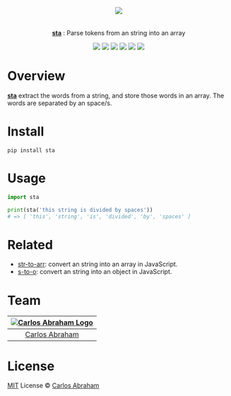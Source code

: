 <p align="center" id="top">
	<a href="https://pypi.org/project/sta"><img src="https://cdn.abraham.gq/projects/sta/logo.svg"></a>
	<br>
	<br>
	<br>
	<a href="https://pypi.org/project/sta"><b>sta</b></a>
	: Parse tokens from an string into an array
</p>

<p align="center">
	<!-- Travis CI -->
	<a href="https://travis-ci.org/abranhe/sta"><img src="https://img.shields.io/travis/abranhe/sta.svg?logo=travis" /></a>
	<!-- LICENSE -->
	<a href="https://github.com/abranhe/sta/blob/master/LICENSE"><img src="https://img.shields.io/github/license/abranhe/sta.svg" /></a>
	<!-- @abranhe -->
	<a href="https://github.com/abranhe"><img src="https://abranhe.com/badge.svg"></a>
	<!-- Cash me -->
	<a href="https://cash.me/$abranhe"><img src="https://cdn.abraham.gq/badges/cash-me.svg"></a>
	<!-- Patreon -->
	<a href="https://www.patreon.com/abranhe"><img src="https://cdn.abraham.gq/badges/patreon.svg" /></a>
	<!-- Paypal -->
	<a href="https://paypal.me/abranhe/10"><img src="https://cdn.abraham.gq/badges/paypal.svg" /></a>
</p>

# Overview

[**sta**](https://pypi.org/project/sta) extract the words from a string, and store those words in an array. The words are separated by an space/s.

# Install

```
pip install sta
```

# Usage

```py
import sta

print(sta('this string is divided by spaces'))
# => [ 'this', 'string', 'is', 'divided', 'by', 'spaces' ]
```

# Related

- [str-to-arr](https://github.com/abranhe/str-to-arr): convert an string into an array in JavaScript.
- [s-to-o](https://github.com/abranhe/s-to-o): convert an string into an object in JavaScript.

# Team

|[![Carlos Abraham Logo](https://avatars3.githubusercontent.com/u/21347264?s=50&v=4)](https://19cah.com)|
| :-: |
| [Carlos Abraham](https://github.com/abranhe) |

# License

[MIT](https://github.com/abranhe/sta/blob/master/LICENSE) License © [Carlos Abraham](https://github.com/abranhe/)
